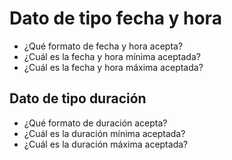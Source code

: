 <h1 id="datetime-data">Dato de tipo fecha y hora</h1>

- ¿Qué formato de fecha y hora acepta?
- ¿Cuál es la fecha y hora mínima aceptada?
- ¿Cuál es la fecha y hora máxima aceptada?

<h2 id="duration">Dato de tipo duración</h2>

- ¿Qué formato de duración acepta?
- ¿Cuál es la duración mínima aceptada?
- ¿Cuál es la duración máxima aceptada?